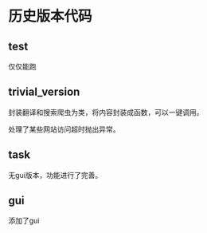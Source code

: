 # 历史版本代码

## test

仅仅能跑

## trivial_version

封装翻译和搜索爬虫为类，将内容封装成函数，可以一键调用。

处理了某些网站访问超时抛出异常。

## task

无gui版本，功能进行了完善。

## gui

添加了gui

